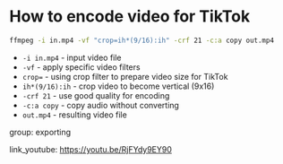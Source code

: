# How to encode video for TikTok

```bash
ffmpeg -i in.mp4 -vf "crop=ih*(9/16):ih" -crf 21 -c:a copy out.mp4
```

- `-i in.mp4` - input video file
- `-vf` - apply specific video filters
- `crop=` - using crop filter to prepare video size for TikTok
- `ih*(9/16):ih` - crop video to become vertical (9x16)
- `-crf 21` - use good quality for encoding
- `-c:a copy` - copy audio without converting
- `out.mp4` - resulting video file

group: exporting


link_youtube: https://youtu.be/RjFYdy9EY90
